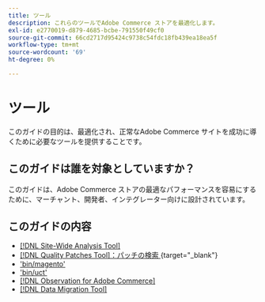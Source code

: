 ```yaml
---
title: ツール
description: これらのツールでAdobe Commerce ストアを最適化します。
exl-id: e2770019-d879-4685-bcbe-791550f49cf0
source-git-commit: 66cd2717d95424c9738c54fdc18fb439ea18ea5f
workflow-type: tm+mt
source-wordcount: '69'
ht-degree: 0%

---
```


# ツール

このガイドの目的は、最適化され、正常なAdobe Commerce サイトを成功に導くために必要なツールを提供することです。

## このガイドは誰を対象としていますか？

このガイドは、Adobe Commerce ストアの最適なパフォーマンスを容易にするために、マーチャント、開発者、インテグレーター向けに設計されています。

## このガイドの内容

* [[!DNL Site-Wide Analysis Tool]](../tools/site-wide-analysis-tool/intro.md)
* [[!DNL Quality Patches Tool]：パッチの検索 ](https://experienceleague.adobe.com/tools/commerce-quality-patches/index.html){target="_blank"}
* [&#39;bin/magento&#39;](reference/commerce-on-premises.md)
* [&#39;bin/uct&#39;](reference/commerce-on-premises.md)
* [[!DNL Observation for Adobe Commerce]](../tools/observation-for-adobe-commerce/intro.md)
* [[!DNL Data Migration Tool]](data-migration-tool/how-migration-works.md)
